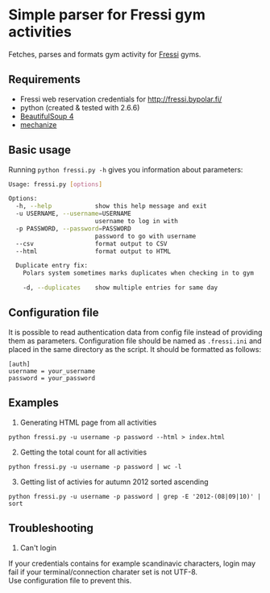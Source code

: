 # Simple parser for Fressi gym activities

Fetches, parses and formats gym activity for [Fressi](http://www.fressi.fi/) gyms.

Requirements
------------
 * Fressi web reservation credentials for http://fressi.bypolar.fi/
 * python (created & tested with 2.6.6)
  * [BeautifulSoup 4](http://www.crummy.com/software/BeautifulSoup/)
  * [mechanize](http://wwwsearch.sourceforge.net/mechanize/)


Basic usage
-----------
Running ```python fressi.py -h``` gives you information about parameters:
```bash
Usage: fressi.py [options]

Options:
  -h, --help            show this help message and exit
  -u USERNAME, --username=USERNAME
                        username to log in with
  -p PASSWORD, --password=PASSWORD
                        password to go with username
  --csv                 format output to CSV
  --html                format output to HTML

  Duplicate entry fix:
    Polars system sometimes marks duplicates when checking in to gym

    -d, --duplicates    show multiple entries for same day
```

Configuration file
------------------
It is possible to read authentication data from config file instead of providing them as parameters.
Configuration file should be named as ```.fressi.ini``` and placed in the same directory as the script.
It should be formatted as follows:
```
[auth]  
username = your_username  
password = your_password
```

Examples
--------
1. Generating HTML page from all activities

  ```python fressi.py -u username -p password --html > index.html```
  
2. Getting the total count for all activities

  ```python fressi.py -u username -p password | wc -l```
    
3. Getting list of activies for autumn 2012 sorted ascending

  ```python fressi.py -u username -p password | grep -E '2012-(08|09|10)' | sort```
  
Troubleshooting
----------------
1. Can't login

  If your credentials contains for example scandinavic characters, login may fail if your terminal/connection charater set is not UTF-8.  
  Use configuration file to prevent this.

